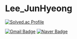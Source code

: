 # Lee_JunHyeong
[![Solved.ac Profile](http://mazassumnida.wtf/api/v2/generate_badge?boj=bljh5220)](https://solved.ac/bljh5220/)

[![Gmail Badge](https://img.shields.io/badge/Gmail-d14836?style=flat-square&logo=Gmail&logoColor=white&link=mailto:kimsh1691@gmail.com)](mailto:bljh5220@gmail.com)
[![Naver Badge](https://img.shields.io/badge/Naver-03C75A?style=flat-square&logo=Naver&logoColor=white&link=mailto:rlatngus1691@naver.com)](mailto:bljh5220@naver.com)
